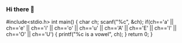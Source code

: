 ### Hi there 👋

<!--
**DheerajVAradhya/DheerajVAradhya** is a ✨ _special_ ✨ repository because its `README.md` (this file) appears on your GitHub profile.

Here are some ideas to get you started:

- 🔭 I’m currently working on ...
- 🌱 I’m currently learning ...
- 👯 I’m looking to collaborate on ...
- 🤔 I’m looking for help with ...
- 💬 Ask me about ...
- 📫 How to reach me: ...
- 😄 Pronouns: ...
- ⚡ Fun fact: ...
-->
#include<stdio.h>
int main()
{
    char ch;
    scanf("%c", &ch);
    if(ch=='a' || ch=='e' || ch=='i' || ch=='o' || ch=='u' || 
       ch=='A' || ch=='E' || ch=='I' || ch=='O' || ch=='U')
    {
        printf("%c is a vowel", ch);
    }
    return 0;
}


